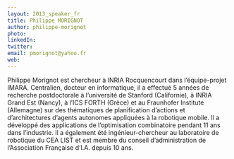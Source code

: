 ```yaml
---
layout: 2013_speaker_fr
title: Philippe MORIGNOT
author: philippe-morignot
photo:
linkedIn:
twitter:
email: pmorignot@yahoo.fr
web:
---
```


Philippe Morignot est chercheur à INRIA Rocquencourt dans l’équipe-projet IMARA. Centralien, docteur en informatique, il a effectué 5 années de recherche postdoctorale à l’université de Stanford (Californie), à INRIA Grand Est (Nancy), à l’ICS FORTH (Grèce) et au Fraunhofer Institute (Allemagne) sur des thématiques de planification d’actions et d’architectures d’agents autonomes appliquées à la robotique mobile. Il a développé des applications de l’optimisation combinatoire pendant 11 ans dans l’industrie. Il a également été ingénieur-chercheur au laboratoire de robotique du CEA LIST et est membre du conseil d’administration de l’Association Française d’I.A. depuis  10 ans.